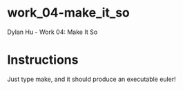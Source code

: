 # work_04-make_it_so
Dylan Hu - Work 04: Make It So

# Instructions
Just type make, and it should produce an executable euler!


